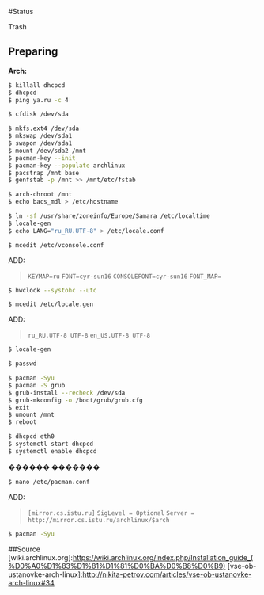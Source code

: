 #Status

Trash

## Preparing

**Arch:**

```sh
$ killall dhcpcd
$ dhcpcd
$ ping ya.ru -c 4
```

```sh
$ cfdisk /dev/sda
```

```sh
$ mkfs.ext4 /dev/sda
$ mkswap /dev/sda1
$ swapon /dev/sda1
$ mount /dev/sda2 /mnt
$ pacman-key --init
$ pacman-key --populate archlinux
$ pacstrap /mnt base
$ genfstab -p /mnt >> /mnt/etc/fstab
```

```sh
$ arch-chroot /mnt
$ echo bacs_mdl > /etc/hostname
```

```sh
$ ln -sf /usr/share/zoneinfo/Europe/Samara /etc/localtime
$ locale-gen
$ echo LANG="ru_RU.UTF-8" > /etc/locale.conf
```

```sh
$ mcedit /etc/vconsole.conf
```
ADD:
>`KEYMAP=ru`
>`FONT=cyr-sun16`
>`CONSOLEFONT=cyr-sun16`
>`FONT_MAP=`

```sh
$ hwclock --systohc --utc
```

```sh
$ mcedit /etc/locale.gen
```
ADD:
>`ru_RU.UTF-8 UTF-8`
>`en_US.UTF-8 UTF-8`

```sh
$ locale-gen
```

```sh
$ passwd
```

```sh
$ pacman -Syu
$ pacman -S grub
$ grub-install --recheck /dev/sda
$ grub-mkconfig -o /boot/grub/grub.cfg
$ exit
$ umount /mnt
$ reboot
```

```sh
$ dhcpcd eth0
$ systemctl start dhcpcd
$ systemctl enable dhcpcd
```

**������ �������**
```sh
$ nano /etc/pacman.conf
```
ADD:
>`[mirror.cs.istu.ru]`
>`SigLevel = Optional`
>`Server = http://mirror.cs.istu.ru/archlinux/$arch`

```sh
$ pacman -Syu
```

##Source
[wiki.archlinux.org]:https://wiki.archlinux.org/index.php/Installation_guide_(%D0%A0%D1%83%D1%81%D1%81%D0%BA%D0%B8%D0%B9)
[vse-ob-ustanovke-arch-linux]:http://nikita-petrov.com/articles/vse-ob-ustanovke-arch-linux#34